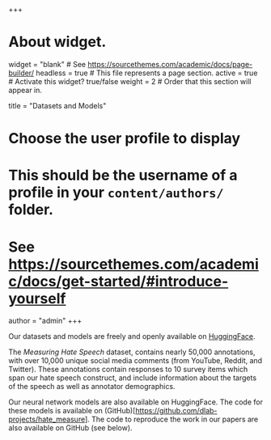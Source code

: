 +++
# About widget.
widget = "blank"  # See https://sourcethemes.com/academic/docs/page-builder/
headless = true  # This file represents a page section.
active = true  # Activate this widget? true/false
weight = 2  # Order that this section will appear in.

title = "Datasets and Models"

# Choose the user profile to display
# This should be the username of a profile in your `content/authors/` folder.
# See https://sourcethemes.com/academic/docs/get-started/#introduce-yourself
author = "admin"
+++

Our datasets and models are freely and openly available on
[HuggingFace](https://huggingface.co/ucberkeley-dlab). 

The *Measuring Hate Speech* dataset, contains nearly 50,000 annotations, with
over 10,000 unique social media comments (from YouTube, Reddit, and Twitter).
These annotations contain responses to 10 survey items which span our hate
speech construct, and include information about the targets of the speech as
well as annotator demographics.

Our neural network models are also available on HuggingFace. The code for these
models is available on (GitHub)[https://github.com/dlab-projects/hate_measure].
The code to reproduce the work in our papers are also available on GitHub (see
below).